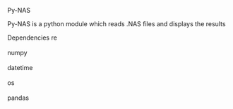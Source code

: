 Py-NAS

Py-NAS is a python module which reads .NAS files and displays the results


Dependencies
re <br></br>
numpy <br></br>
datetime <br></br>
os <br></br>
pandas <br></br>
